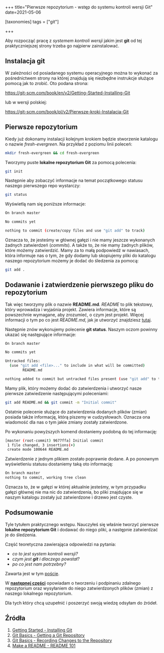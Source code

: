 +++
title="Pierwsze repozytorium  - wstęp do systemu kontroli wersji Git"
date=2021-05-06

[taxonomies]
tags = ["git"]

+++

Aby rozpocząć pracę z *systemem kontroli wersji* jakim jest **git** od tej praktyczniejszej strony trzeba go najpierw zainstalować. 

## Instalacja git

W zależności od posiadanego systemu operacyjnego można to wykonać za pośrednictwem strony na której znajdują się niezbędne instrukcje służące pomocą jak to zrobić. Oto podana strona:

https://git-scm.com/book/en/v2/Getting-Started-Installing-Git

lub w wersji polskiej:

https://git-scm.com/book/pl/v2/Pierwsze-kroki-Instalacja-Git

## Pierwsze repozytorium

Kiedy już dokonamy instalacji kolejnym krokiem będzie stworzenie katalogu o nazwie *fresh-evergreen*. Na przykład z poziomu linii poleceń:
```bash
mkdir fresh-evergreen && cd fresh-evergreen
```

Tworzymy puste **lokalne repozytorium Git** za pomocą polecenia:
```bash
git init
```

Następnie aby zobaczyć informacje na temat początkowego statusu naszego pierwszego repo wystarczy:
```bash
git status
```

Wyświetlą nam się poniższe informacje:
```bash
On branch master

No commits yet

nothing to commit (create/copy files and use "git add" to track)
```

Oznacza to, że jesteśmy w głównej gałęzi i nie mamy jeszcze wykonanych żadnych zatwierdzeń (*commits*). A także to, że nie mamy żadnych plików, które możemy zatwierdzić. Mamy za to małą podpowiedź w nawiasach, która informuje nas o tym, że gdy dodamy lub skopiujemy pliki do katalogu naszego repozytorium możemy je dodać do śledzenia za pomocą:
```bash
git add .
```

## Dodawanie i zatwierdzenie pierwszego pliku do repozytorium

Tak więc tworzymy plik o nazwie **README.md**. *README* to plik tekstowy, który wprowadza i wyjaśnia projekt. Zawiera informacje, które są powszechnie wymagane, aby zrozumieć, o czym jest projekt. Więcej informacji o tym po co jest *README.md*, jak je utworzyć znajdziesz [tutaj](https://www.makeareadme.com/).

Następnie znów wykonujemy polecenie **git status**. Naszym oczom powinny ukazać się następujące informacje:
```bash
On branch master

No commits yet

Untracked files:
  (use "git add <file>..." to include in what will be committed)
        README.md

nothing added to commit but untracked files present (use "git add" to track)
```

Mamy plik, który możemy dodać do zatwierdzenia i utworzyć nasze pierwsze zatwiedzenie następującymi poleceniami:
```bash
git add README.md && git commit -m "Initial commit"
```
Ostatnie polecenie służące do zatwierdzenia dodanych plików (zmian) posiada także informację, którą piszemy w cudzysłowach. Oznacza ona wiadomość dla nas o tym jakie zmiany zostały zatwierdzone.

Po wykonaniu powyższych komend dostaniemy podobną do tej informację:
```bash
[master (root-commit) 9677ffa] Initial commit
 1 file changed, 3 insertions(+)
 create mode 100644 README.md
```

Zatwierdzenie z jednym plikiem zostało poprawnie dodane. A po ponownym wyświetleniu statusu dostaniemy taką oto informację:
```bash
On branch master
nothing to commit, working tree clean
```

Oznacza to, że w gałęzi w której aktualnie jesteśmy, w tym przypadku gałęzi głównej nie ma nic do zatwierdzenia, bo pliki znajdujące się w naszym katalogu zostały już zatwierdzone i drzewo jest czyste.

## Podsumowanie
Tyle tytułem praktycznego wstępu. Nauczyłeś się właśnie tworzyć pierwsze **lokalne repozytorium Git** i dodawać do niego pliki, a następnie zatwierdzać je do śledzenia.

Część teoretyczna zawierająca odpowiedzi na pytania:
- *co to jest system kontroli wersji?*
- *czym jest **git** i dlaczego powstał?*
- *po co jest nam potrzebny?*

Zawarta jest w tym [poście](https://tadeuszsikorski.github.io/blog/git-system-kontroli-wersji/).

W [**następnej części**](https://tadeuszsikorski.github.io/blog/zdalne-repozytorium/) opowiadam o tworzeniu i podpinaniu zdalnego repozytorium oraz wysyłaniem do niego zatwierdzonych plików (zmian) z naszego lokalnego repozytorium. 

Dla tych który chcą uzupełnić i poszerzyć swoją wiedzę odsyłam do źródeł.

## Źródła

1. [Getting Started - Installing Git](http://git-scm.com/book/en/v2/Getting-Started-Installing-Git)
2. [Git Basics - Getting a Git Repository](http://git-scm.com/book/en/v2/Git-Basics-Getting-a-Git-Repository)
3. [Git Basics - Recording Changes to the Repository](http://git-scm.com/book/en/v2/Git-Basics-Recording-Changes-to-the-Repository)
4. [Make a README - README 101](https://www.makeareadme.com/)